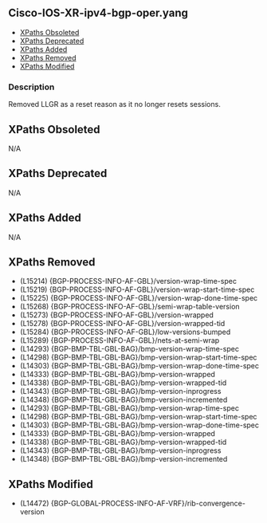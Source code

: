 ## Cisco-IOS-XR-ipv4-bgp-oper.yang

- [XPaths Obsoleted](#xpaths-obsoleted)
- [XPaths Deprecated](#xpaths-deprecated)
- [XPaths Added](#xpaths-added)
- [XPaths Removed](#xpaths-removed)
- [XPaths Modified](#xpaths-modified)

### Description

Removed LLGR as a reset reason as it no longer resets sessions.

## XPaths Obsoleted

N/A

## XPaths Deprecated

N/A

## XPaths Added

N/A

## XPaths Removed

- (L15214)	{BGP-PROCESS-INFO-AF-GBL}/version-wrap-time-spec
- (L15219)	{BGP-PROCESS-INFO-AF-GBL}/version-wrap-start-time-spec
- (L15225)	{BGP-PROCESS-INFO-AF-GBL}/version-wrap-done-time-spec
- (L15268)	{BGP-PROCESS-INFO-AF-GBL}/semi-wrap-table-version
- (L15273)	{BGP-PROCESS-INFO-AF-GBL}/version-wrapped
- (L15278)	{BGP-PROCESS-INFO-AF-GBL}/version-wrapped-tid
- (L15284)	{BGP-PROCESS-INFO-AF-GBL}/low-versions-bumped
- (L15289)	{BGP-PROCESS-INFO-AF-GBL}/nets-at-semi-wrap
- (L14293)	{BGP-BMP-TBL-GBL-BAG}/bmp-version-wrap-time-spec
- (L14298)	{BGP-BMP-TBL-GBL-BAG}/bmp-version-wrap-start-time-spec
- (L14303)	{BGP-BMP-TBL-GBL-BAG}/bmp-version-wrap-done-time-spec
- (L14333)	{BGP-BMP-TBL-GBL-BAG}/bmp-version-wrapped
- (L14338)	{BGP-BMP-TBL-GBL-BAG}/bmp-version-wrapped-tid
- (L14343)	{BGP-BMP-TBL-GBL-BAG}/bmp-version-inprogress
- (L14348)	{BGP-BMP-TBL-GBL-BAG}/bmp-version-incremented
- (L14293)	{BGP-BMP-TBL-GBL-BAG}/bmp-version-wrap-time-spec
- (L14298)	{BGP-BMP-TBL-GBL-BAG}/bmp-version-wrap-start-time-spec
- (L14303)	{BGP-BMP-TBL-GBL-BAG}/bmp-version-wrap-done-time-spec
- (L14333)	{BGP-BMP-TBL-GBL-BAG}/bmp-version-wrapped
- (L14338)	{BGP-BMP-TBL-GBL-BAG}/bmp-version-wrapped-tid
- (L14343)	{BGP-BMP-TBL-GBL-BAG}/bmp-version-inprogress
- (L14348)	{BGP-BMP-TBL-GBL-BAG}/bmp-version-incremented

## XPaths Modified

- (L14472)	{BGP-GLOBAL-PROCESS-INFO-AF-VRF}/rib-convergence-version

